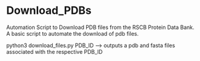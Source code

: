 # Download_PDBs
Automation Script to Download PDB files from the RSCB Protein Data Bank.
A basic script to automate the download of pdb files.

python3 download_files.py PDB_ID 
--> outputs a pdb and fasta files associated with the respective PDB_ID

